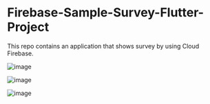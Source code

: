 # Firebase-Sample-Survey-Flutter-Project
This repo contains an application that shows survey by using Cloud Firebase.

![image](https://user-images.githubusercontent.com/5441882/108610484-ff6df280-73e6-11eb-8c5c-b84d1a3f4fdf.png)

![image](https://user-images.githubusercontent.com/5441882/108610508-29bfb000-73e7-11eb-94d8-d84b755fdfe2.png)

![image](https://user-images.githubusercontent.com/5441882/108610545-67bcd400-73e7-11eb-9eda-0f21502ac08a.png)










